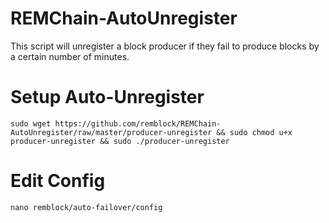 # REMChain-AutoUnregister

This script will unregister a block producer if they fail to produce blocks by a certain number of minutes.

# Setup Auto-Unregister

```
sudo wget https://github.com/remblock/REMChain-AutoUnregister/raw/master/producer-unregister && sudo chmod u+x producer-unregister && sudo ./producer-unregister
```
# Edit Config

```
nano remblock/auto-failover/config
```
